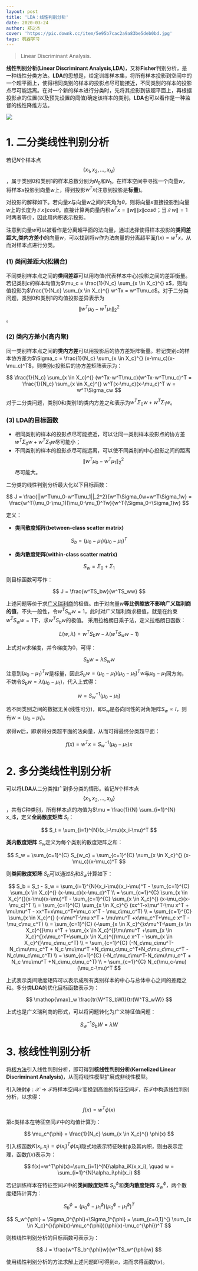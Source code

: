 ```yaml
---
layout: post
title: 'LDA：线性判别分析'
date: 2020-03-24
author: 郑之杰
cover: 'https://pic.downk.cc/item/5e95b7cac2a9a83be5deb0bd.jpg'
tags: 机器学习
---
```


> Linear Discriminant Analysis.

**线性判别分析(Linear Discriminant Analysis,LDA)**，又称**Fisher**判别分析，是一种线性分类方法。**LDA**的思想是，给定训练样本集，将所有样本投影到空间中的一个超平面上，使得相同类别的样本的投影点尽可能接近，不同类别的样本的投影点尽可能远离。在对一个新的样本进行分类时，先将其投影到该超平面上，再根据投影点的位置(以及预先设置的阈值)确定该样本的类别。**LDA**也可以看作是一种监督的线性降维方法。

![](https://pic.imgdb.cn/item/611ccead4907e2d39c6d2031.jpg)

# 1. 二分类线性判别分析

若记$N$个样本点$$\{x_1,x_2,...,x_N\}$$，属于类别$0$和类别$1$的样本总数分别为$N_0$和$N_1$。在样本空间中寻找一个向量$w$，将样本$x$投影到向量$w$上，得到投影$w^Tx$(注意到投影是**标量**)。

对投影的解释如下。若向量$x$与向量$w$之间的夹角为$\theta$，则将向量$x$直接投影到向量$w$上的长度为$\|x\|cos \theta$。直接计算两向量内积$w^Tx= \|w\| \|x\| cos \theta$；当$\|w\|=1$时两者等价，因此用内积表示投影。

注意到向量$w$可以被看作是分离超平面的法向量，通过选择使得样本投影的**类间差距大,类内方差小**的向量$w$，可以找到将$w$作为法向量的分离超平面$f(x)=w^Tx$，从而对样本点进行分类。

### (1) 类间差距大(松耦合)

不同类别样本点之间的**类间差距**可以用均值(代表样本中心)投影之间的差距衡量。若记类别$c$的样本均值为$\mu_c = \frac{1}{N_c} \sum_{x \in X_c}^{} x$，则均值投影为$\frac{1}{N_c} \sum_{x \in X_c}^{} w^Tx = w^T\mu_c$。对于二分类问题，类别$0$和类别$1$的均值投影差异表示为$$\|w^T\mu_0-w^T\mu_1\|_2^2$$。

### (2) 类内方差小(高内聚)

同一类别样本点之间的**类内方差**可以用投影后的协方差矩阵衡量。若记类别$c$的样本协方差为$\Sigma_c = \frac{1}{N_c} \sum_{x \in X_c}^{} (x-\mu_c)(x-\mu_c)^T$，则类别$c$投影后的协方差矩阵表示为：

$$ \frac{1}{N_c} \sum_{x \in X_c}^{} (w^Tx-w^T\mu_c)(w^Tx-w^T\mu_c)^T = \frac{1}{N_c} \sum_{x \in X_c}^{} w^T(x-\mu_c)(x-\mu_c)^T w = w^T\Sigma_cw  $$

对于二分类问题，类别$0$和类别$1$的类内方差之和表示为$w^T\Sigma_0w+w^T\Sigma_1w$。

### (3) LDA的目标函数
- 相同类别的样本的投影点尽可能接近，可以让同一类别样本投影点的协方差$w^T\Sigma_0w+w^T\Sigma_1w$尽可能小；
- 不同类别的样本的投影点尽可能远离，可以使不同类别的中心投影之间的距离$$\|w^T\mu_0-w^T\mu_1\|_2^2$$尽可能大。

二分类的线性判别分析最大化以下目标函数：

$$ J = \frac{||w^T\mu_0-w^T\mu_1||_2^2}{w^T\Sigma_0w+w^T\Sigma_1w} = \frac{w^T(\mu_0-\mu_1)(\mu_0-\mu_1)^Tw}{w^T(\Sigma_0+\Sigma_1)w} $$

定义：
- **类间散度矩阵(between-class scatter matrix)**

$$ S_b = (\mu_0-\mu_1)(\mu_0-\mu_1)^T $$

- **类内散度矩阵(within-class scatter matrix)**

$$ S_w = \Sigma_0+\Sigma_1  $$

则目标函数可写作：

$$ J = \frac{w^TS_bw}{w^TS_ww} $$

上述问题等价于求[广义瑞利商](https://0809zheng.github.io/2021/06/22/rayleigh.html)的极值。由于对向量$w$**等比例缩放不影响广义瑞利商的值**，不失一般性，令$w^TS_ww=1$，此时对广义瑞利商求极值，就是在约束$w^TS_ww=1$下，求$w^TS_bw$的极值。
采用拉格朗日乘子法，定义拉格朗日函数：

$$ L(w,\lambda)= w^TS_bw-\lambda(w^TS_ww-1)$$

上式对$w$求梯度，并令梯度为$0$，可得：

$$ S_bw=\lambda S_ww $$

注意到$(\mu_0-\mu_1)^Tw$是标量，因此$S_bw = (\mu_0-\mu_1)(\mu_0-\mu_1)^Tw$与$\mu_0-\mu_1$同方向，不妨令$S_bw = \lambda(\mu_0-\mu_1)$，代入上式得：

$$ w = S_w^{-1}(\mu_0-\mu_1) $$

若不同类别之间的数据无关(线性可分)，即$S_w$是各向同性的对角矩阵$S_w∝I$，则有$w∝(\mu_0-\mu_1)$。

求得$w$后，即求得分类超平面的法向量，从而可得最终分类超平面：

$$ f(x)=w^Tx=S_w^{-1}(\mu_0-\mu_1)x $$

# 2. 多分类线性判别分析
可以将**LDA**从二分类推广到多分类的情形。若记$N$个样本点$$\{x_1,x_2,...,x_N\}$$，共有$C$种类别，所有样本点的均值为$\mu = \frac{1}{N} \sum_{i=1}^{N} x_i$，定义**全局散度矩阵** $S_t$：

$$ S_t = \sum_{i=1}^{N}(x_i-\mu)(x_i-\mu)^T $$

**类内散度矩阵** $S_w$定义为每个类别的散度矩阵之和：

$$ S_w = \sum_{c=1}^{C} S_{w_c} = \sum_{c=1}^{C} \sum_{x \in X_c}^{} (x-\mu_c)(x-\mu_c)^T $$

则**类间散度矩阵** $S_b$可以通过$S_t$和$S_w$计算如下：

$$ S_b = S_t - S_w = \sum_{i=1}^{N}(x_i-\mu)(x_i-\mu)^T - \sum_{c=1}^{C} \sum_{x \in X_c}^{} (x-\mu_c)(x-\mu_c)^T \\ = \sum_{c=1}^{C} \sum_{x \in X_c}^{}(x-\mu)(x-\mu)^T - \sum_{c=1}^{C} \sum_{x \in X_c}^{} (x-\mu_c)(x-\mu_c)^T \\ = \sum_{c=1}^{C} \sum_{x \in X_c}^{}  (xx^T-x\mu^T-\mu x^T + \mu\mu^T - xx^T+x\mu_c^T+\mu_c x^T - \mu_c\mu_c^T) \\ = \sum_{c=1}^{C} \sum_{x \in X_c}^{} (-x\mu^T-\mu x^T + \mu\mu^T +x\mu_c^T+\mu_c x^T - \mu_c\mu_c^T) \\ = \sum_{c=1}^{C} (-\sum_{x \in X_c}^{}x\mu^T-\sum_{x \in X_c}^{}\mu x^T + \sum_{x \in X_c}^{}\mu\mu^T +\sum_{x \in X_c}^{}x\mu_c^T+\sum_{x \in X_c}^{}\mu_c x^T - \sum_{x \in X_c}^{}\mu_c\mu_c^T) \\ = \sum_{c=1}^{C} (-N_c\mu_c\mu^T-N_c\mu\mu_c^T + N_c \mu\mu^T +N_c\mu_c\mu_c^T+N_c\mu_c\mu_c^T - N_c\mu_c\mu_c^T) \\ = \sum_{c=1}^{C} (-N_c\mu_c\mu^T-N_c\mu\mu_c^T + N_c \mu\mu^T +N_c\mu_c\mu_c^T) \\ = \sum_{c=1}^{C} N_c(\mu_c-\mu)(\mu_c-\mu)^T $$

上式表示类间散度矩阵可以表示成所有类别样本的中心与总体中心之间的差距之和。多分类**LDA**的优化目标函数表示为：

$$ \mathop{\max}_w \frac{tr(W^TS_bW)}{tr(W^TS_wW)} $$

上式也是广义瑞利商的形式，可以将问题转化为广义特征值问题：

$$ S_w^{-1}S_bW = \lambda W $$

# 3. 核线性判别分析
将[核方法](https://0809zheng.github.io/2021/07/23/kernel.html)引入线性判别分析，即可得到**核线性判别分析(Kernelized Linear Discriminant Analysis)**，从而将线性模型扩展成非线性模型。

引入映射$\phi:\mathcal{X}→\mathcal{F}$将样本空间$\mathcal{X}$变换到高维的特征空间$\mathcal{F}$，在$\mathcal{F}$中构造线性判别分析，以求得：

$$ f(x)=w^T \phi(x) $$

第$c$类样本在特征空间$\mathcal{F}$中的均值计算为：

$$ \mu_c^{\phi} = \frac{1}{N_c} \sum_{x \in X_c}^{} \phi(x) $$

引入核函数$K(x_i,x_j)=\phi(x_i)^T\phi(x_j)$隐式地表示特征映射$\phi$及其内积，则由表示定理，函数$f(x)$表示为：

$$ f(x)=w^T\phi(x)=\sum_{i=1}^{N}\alpha_iK(x,x_i), \quad w = \sum_{i=1}^{N}\alpha_i\phi(x_i) $$

若记训练样本在特征空间$\mathcal{F}$中的**类间散度矩阵** $S_b^{\phi}$和**类内散度矩阵** $S_w^{\phi}$，两个散度矩阵计算为：

$$ S_b^{\phi} = (\mu_0^{\phi}-\mu_1^{\phi})(\mu_0^{\phi}-\mu_1^{\phi})^T  $$

$$ S_w^{\phi} = \Sigma_0^{\phi}+\Sigma_1^{\phi} = \sum_{c=0,1}^{} \sum_{x \in X_c}^{}(\phi(x)-\mu_c^{\phi})(\phi(x)-\mu_c^{\phi})^T  $$

则核线性判别分析的目标函数可表示为：

$$ J = \frac{w^TS_b^{\phi}w}{w^TS_w^{\phi}w} $$

使用线性判别分析的方法求解上述问题即可得到$\alpha$，进而求得函数$f(x)$。
